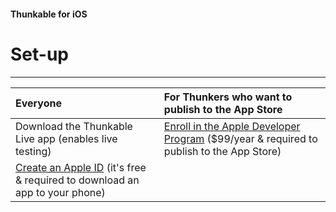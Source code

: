 #### **Thunkable for iOS**

# **Set-up**

---

| Everyone | For Thunkers who want to publish to the App Store |
| :--- | :--- |
| Download the Thunkable Live app \(enables live testing\) | [Enroll in the Apple Developer Program](https://developer.apple.com/programs/enroll/) \($99/year & required to publish to the App Store\) |
| [Create an Apple ID](https://appleid.apple.com/account#!&page=create) \(it's free & required to download an app to your phone\) |  |





